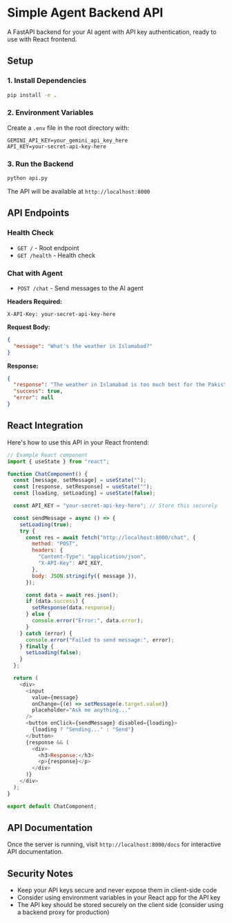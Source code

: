 # Simple Agent Backend API

A FastAPI backend for your AI agent with API key authentication, ready to use with React frontend.

## Setup

### 1. Install Dependencies

```bash
pip install -e .
```

### 2. Environment Variables

Create a `.env` file in the root directory with:

```
GEMINI_API_KEY=your_gemini_api_key_here
API_KEY=your-secret-api-key-here
```

### 3. Run the Backend

```bash
python api.py
```

The API will be available at `http://localhost:8000`

## API Endpoints

### Health Check

- `GET /` - Root endpoint
- `GET /health` - Health check

### Chat with Agent

- `POST /chat` - Send messages to the AI agent

**Headers Required:**

```
X-API-Key: your-secret-api-key-here
```

**Request Body:**

```json
{
  "message": "What's the weather in Islamabad?"
}
```

**Response:**

```json
{
  "response": "The weather in Islamabad is too much best for the Pakistani people...",
  "success": true,
  "error": null
}
```

## React Integration

Here's how to use this API in your React frontend:

```javascript
// Example React component
import { useState } from "react";

function ChatComponent() {
  const [message, setMessage] = useState("");
  const [response, setResponse] = useState("");
  const [loading, setLoading] = useState(false);

  const API_KEY = "your-secret-api-key-here"; // Store this securely

  const sendMessage = async () => {
    setLoading(true);
    try {
      const res = await fetch("http://localhost:8000/chat", {
        method: "POST",
        headers: {
          "Content-Type": "application/json",
          "X-API-Key": API_KEY,
        },
        body: JSON.stringify({ message }),
      });

      const data = await res.json();
      if (data.success) {
        setResponse(data.response);
      } else {
        console.error("Error:", data.error);
      }
    } catch (error) {
      console.error("Failed to send message:", error);
    } finally {
      setLoading(false);
    }
  };

  return (
    <div>
      <input
        value={message}
        onChange={(e) => setMessage(e.target.value)}
        placeholder="Ask me anything..."
      />
      <button onClick={sendMessage} disabled={loading}>
        {loading ? "Sending..." : "Send"}
      </button>
      {response && (
        <div>
          <h3>Response:</h3>
          <p>{response}</p>
        </div>
      )}
    </div>
  );
}

export default ChatComponent;
```

## API Documentation

Once the server is running, visit `http://localhost:8000/docs` for interactive API documentation.

## Security Notes

- Keep your API keys secure and never expose them in client-side code
- Consider using environment variables in your React app for the API key
- The API key should be stored securely on the client side (consider using a backend proxy for production)
